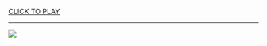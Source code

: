 
<a href="https://premium76.site?title=dj_games_unblocked&ref=13M">CLICK TO PLAY</a></h3>
<hr>

<a href="https://premium76.site?title=dj_games_unblocked&ref=13M"><img src="https://clearcache.store/games.png"></a>


